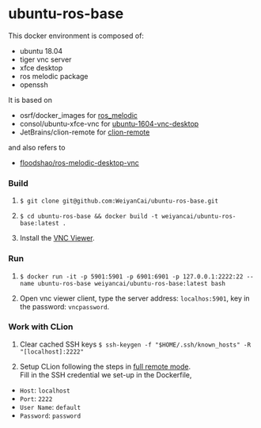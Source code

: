# ubuntu-ros-base

This docker environment is composed of:
* ubuntu 18.04
* tiger vnc server 
* xfce desktop
* ros melodic package
* openssh

It is based on
* osrf/docker_images for [ros_melodic](https://github.com/osrf/docker_images/blob/b075c7dbe56055d862f331f19e1e74ba653e181a/ros/melodic/ubuntu/bionic/ros-core/Dockerfile)
* consol/ubuntu-xfce-vnc for [ubuntu-1604-vnc-desktop](https://hub.docker.com/r/consol/ubuntu-xfce-vnc/)
* JetBrains/clion-remote for [clion-remote](https://github.com/JetBrains/clion-remote)  

and also refers to
* [floodshao/ros-melodic-desktop-vnc](https://hub.docker.com/r/floodshao/ros-melodic-desktop-vnc)

### Build
1. `$ git clone git@github.com:WeiyanCai/ubuntu-ros-base.git`

2. `$ cd ubuntu-ros-base && docker build -t weiyancai/ubuntu-ros-base:latest .`

3. Install the [VNC Viewer](https://www.realvnc.com/en/connect/download/viewer/linux/).

### Run
1. `$ docker run -it -p 5901:5901 -p 6901:6901 -p 127.0.0.1:2222:22 --name ubuntu-ros-base weiyancai/ubuntu-ros-base:latest bash`

2. Open vnc viewer client, type the server address: `localhos:5901`, key in the password: `vncpassword`.

### Work with CLion
1. Clear cached SSH keys `$ ssh-keygen -f "$HOME/.ssh/known_hosts" -R "[localhost]:2222"`

2. Setup CLion following the steps in [full remote mode](https://www.jetbrains.com/help/clion/remote-projects-support.html?_ga=2.177185446.248654819.1603629508-1928163177.1566133950#CMakeProfile).  
Fill in the SSH credential we set-up in the Dockerfile,  
* `Host`: `localhost` 
* `Port`: `2222`
* `User Name`: `default` 
* `Password`: `password`


